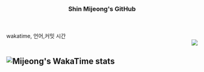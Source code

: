 <br><h3 align="center" color=F0FFBF>Shin Mijeong's GitHub</h3><br><br>
wakatime, 언어,커밋 시간
---

<div align="left">

<!--START_SECTION:waka-->
<!--END_SECTION:waka-->






  
<div align="right"><img src=https://github-readme-stats.vercel.app/api/top-langs/?username=Jeong8333&layout=compact&bg_color=F0FFBF></div>

![Mijeong's WakaTime stats](https://github-readme-stats.vercel.app/api/wakatime?username=Mijeong)</div>
---


